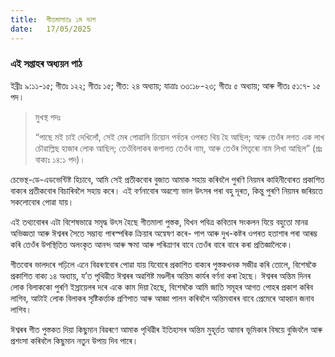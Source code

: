 ```yaml
---
title:  গীতমালাতঃ ১ম ভাগ
date:   17/05/2025
---
```


### এই সপ্তাহৰ অধ্যয়ন পাঠ

ইব্রীঃ ৯:১১-১৫; গীতঃ ১২২; গীতঃ ১৫; গীত: ২৪ অধ্যায়; যাত্রাঃ ৩৩:১৮-২৩; গীতঃ ৫ অধ্যায়; আৰু গীতঃ ৫১:৭- ১৫ পদ।

> <p>মুখস্থ পদঃ</p>
> “পাছে মই চাই দেখিলোঁ, সেই মেৰ পোৱালি চিয়োন পৰ্বতৰ ওপৰত থিয় হৈ আছিল; আৰু তেওঁৰ লগত এক লাখ চৌৱাল্লিছ হাজাৰ লোক আছিল; তেওঁবিলাকৰ কপালত তেওঁৰ নাম, আৰু তেওঁৰ পিতৃৰো নাম লিখা আছিল” (প্রঃ বাক্যঃ ১৪:১ পদ)।

চেভেন্থ-ডে-এডভেন্টিষ্ট হিচাবে, আমি সেই প্রতীকবোৰ বুজাত আমাক সহায় কৰিবলৈ পুৰণি নিয়মৰ কাহিনীবোৰত প্ৰকাশিত বাক্যৰ প্ৰতীকবোৰ বিচাৰিবলৈ সহায় কৰে। এই বৰ্ণনাবোৰ অৱশ্যে ভাল উৎসৰ পৰা বহু দূৰত, কিন্তু পুৰণি নিয়মৰ জৰিয়তে সকলোবোৰ পোৱা যায়।

এই তথ্যবোৰৰ এটা বিশেষভাৱে সমৃদ্ধ উৎস হৈছে গীতমালা পুস্তক, যিখন পবিত্ৰ কবিতাৰ সংকলন যিয়ে বহুতো মানৱ অভিজ্ঞতা আৰু ঈশ্বৰৰ সৈতে সম্ভাব্য পাৰস্পৰিক ক্ৰিয়াৰ অন্বেষণ কৰে- পাপ আৰু দুখ-কষ্টৰ ওপৰত হতাশাৰ পৰা আৰম্ভ কৰি তেওঁৰ উপস্থিতিত অলংকৃত আনন্দ আৰু ক্ষমা আৰু পৰিত্ৰাণৰ বাবে তেওঁৰ বাৰে বাৰে কৰা প্ৰতিজ্ঞালৈকে।

গীতবোৰ ভালদৰে পঢ়িলে এনে বিৱৰণবোৰ পোৱা যায় যিবোৰে প্ৰকাশিত বাক্যৰ পুস্তকখনক সজীৱ কৰি তোলে, বিশেষকৈ প্রকাশিত বাক্য ১৪ অধ্যায়, য’ত পৃথিৱীত ঈশ্বৰৰ অৱশিষ্ট মণ্ডলীৰ অন্তিম কাৰ্যৰ বৰ্ণনা কৰা হৈছে। ঈশ্বৰৰ অন্তিম দিনৰ লোক বিলাককো পুৰণি ইস্রায়েলৰ দৰে একে কাম দিয়া হৈছে, বিশেষকৈ আমি জাতি সমূহৰ আগত পোহৰ প্ৰকাশ কৰিব লাগিব, আটাই লোক বিলাকৰ সৃষ্টিকৰ্ত্তাক প্ৰণিপাত আৰু আজ্ঞা পালন কৰিবলৈ অন্তিমবাৰৰ বাবে প্ৰেমেৰে আহ্বান জনাব লাগিব।

ঈশ্বৰৰ গীত পুস্তকত দিয়া কিছুমান বিৱৰণে আমাক পৃথিৱীৰ ইতিহাসৰ অন্তিম মুহূৰ্ত্তত আমাৰ ভূমিকাৰ বিষয়ে বুজিবলৈ আৰু প্ৰশংসা কৰিবলৈ কিছুমান নতুন উপায় দিব পাৰে।